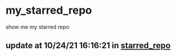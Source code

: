 # my_starred_repo
show me my starred repo

update at 10/24/21 16:16:21 in [starred_repo](./index.html)
---

